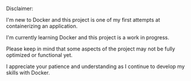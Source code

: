 Disclaimer:

I'm new to Docker and this project is one of my first attempts at containerizing an application. 

I'm currently learning Docker and this project is a work in progress.

Please keep in mind that some aspects of the project may not be fully optimized or functional yet.

I appreciate your patience and understanding as I continue to develop my skills with Docker.
